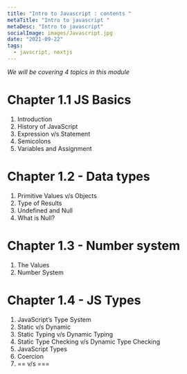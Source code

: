 ```yaml
---
title: "Intro to Javascript : contents "
metaTitle: "Intro to javascript "
metaDesc: "Intro to javascript"
socialImage: images/Javascript.jpg
date: "2021-09-22"
tags:
  - javscript, nextjs
---
```


_We will be covering 4 topics in this module_

# Chapter 1.1 JS Basics

1. Introduction
2. History of JavaScript
3. Expression v/s Statement
4. Semicolons
5. Variables and Assignment

# Chapter 1.2 - Data types

1. Primitive Values v/s Objects
2. Type of Results
3. Undefined and Null
4. What is Null?

# Chapter 1.3 - Number system

1. The Values
2. Number System

# Chapter 1.4 - JS Types

1. JavaScript’s Type System
2. Static v/s Dynamic
3. Static Typing v/s Dynamic Typing
4. Static Type Checking v/s Dynamic Type Checking
5. JavaScript Types
6. Coercion
7. == v/s ===
